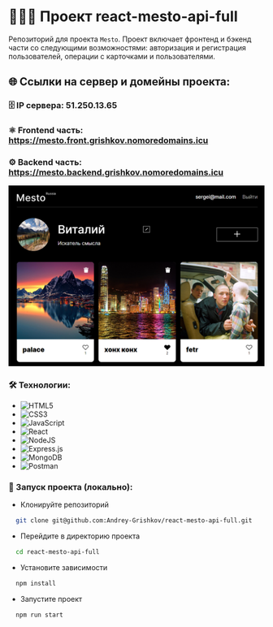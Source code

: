# 👨🏻‍💻 Проект react-mesto-api-full

Репозиторий для проекта `Mesto`.
Проект включает фронтенд и бэкенд части со следующими возможностями: 
авторизация и регистрация пользователей, операции с карточками и пользователями.

## 🌐 Ссылки на сервер и домейны проекта:
### 🗄️ IP сервера: 51.250.13.65
### ⚛️ Frontend часть: https://mesto.front.grishkov.nomoredomains.icu
### ⚙️ Backend часть: https://mesto.backend.grishkov.nomoredomains.icu

![img.png](img.png)

### 🛠️ Технологии:
+ ![HTML5](https://img.shields.io/badge/html5-%23E34F26.svg?style=for-the-badge&logo=html5&logoColor=white)
+ ![CSS3](https://img.shields.io/badge/css3-%231572B6.svg?style=for-the-badge&logo=css3&logoColor=white)
+ ![JavaScript](https://img.shields.io/badge/javascript-%23323330.svg?style=for-the-badge&logo=javascript&logoColor=%23F7DF1E)
+ ![React](https://img.shields.io/badge/react-%2320232a.svg?style=for-the-badge&logo=react&logoColor=%2361DAFB)
+ ![NodeJS](https://img.shields.io/badge/node.js-6DA55F?style=for-the-badge&logo=node.js&logoColor=white)
+ ![Express.js](https://img.shields.io/badge/express.js-%23404d59.svg?style=for-the-badge&logo=express&logoColor=%2361DAFB)
+ ![MongoDB](https://img.shields.io/badge/MongoDB-%234ea94b.svg?style=for-the-badge&logo=mongodb&logoColor=white)
+ ![Postman](https://img.shields.io/badge/Postman-FF6C37?style=for-the-badge&logo=postman&logoColor=white) 

### 🚀 Запуск проекта (локально):

- Клонируйте репозиторий

```bash
  git clone git@github.com:Andrey-Grishkov/react-mesto-api-full.git
```

- Перейдите в директорию проекта

```bash
  cd react-mesto-api-full
```

- Установите зависимости

```bash
  npm install
```

- Запустите проект

```bash
  npm run start
```
